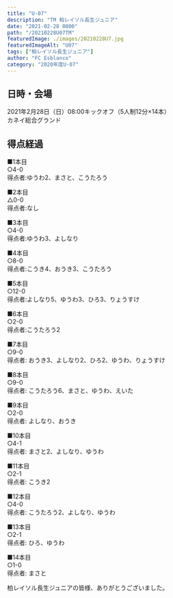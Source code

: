 ```yaml
---
title: "U-07"
description: "TM 柏レイソル長生ジュニア"
date: "2021-02-28 0800"
path: "/20210228U07TM"
featuredImage: ./images/20210228U7.jpg
featuredImageAlt: "U07"
tags: ["柏レイソル長生ジュニア"]
author: "FC Esblanco"
category: "2020年度U-07"
---
```


## 日時・会場

2021年2月28日（日）08:00キックオフ（5人制12分×14本）<br>
カネイ総合グランド

## 得点経過

■1本目<br>
○4-0<br>
得点者:ゆうわ2、まさと、こうたろう

■2本目<br>
△0-0<br>
得点者:なし

■3本目<br>
○4-0<br>
得点者:ゆうわ3、よしなり

■4本目<br>
○8-0<br>
得点者:こうき4、おうき3、こうたろう

■5本目<br>
○12-0<br>
得点者:よしなり5、ゆうわ3、ひろ3、りょうすけ

■6本目<br>
○2-0<br>
得点者:こうたろう2

■7本目<br>
○9-0<br>
得点者: おうき3、よしなり2、ひろ2、ゆうわ、りょうすけ

■8本目<br>
○9-0<br>
得点者: こうたろう6、まさと、ゆうわ、えいた

■9本目<br>
○2-0<br>
得点者: よしなり、おうき

■10本目<br>
○4-1<br>
得点者: まさと2、よしなり、ゆうわ

■11本目<br>
○2-1<br>
得点者: こうき2

■12本目<br>
○4-0<br>
得点者: こうたろう2、よしなり、ゆうわ

■13本目<br>
○2-1<br>
得点者: ひろ、ゆうわ

■14本目<br>
○1-0<br>
得点者: まさと


柏レイソル長生ジュニアの皆様、ありがとうございました。

